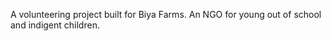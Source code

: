 A volunteering project built for Biya Farms. An NGO for young out of school and indigent children. 
